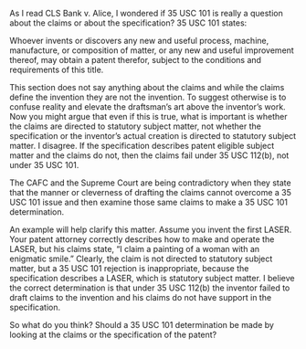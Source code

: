 
As I read CLS Bank v. Alice, I wondered if 35 USC 101 is really a question about the claims or about the specification? 35 USC 101 states:

  

Whoever invents or discovers any new and useful process, machine, manufacture, or composition of matter, or any new and useful improvement thereof, may obtain a patent therefor, subject to the conditions and requirements of this title.

  

This section does not say anything about the claims and while the claims define the invention they are not the invention. To suggest otherwise is to confuse reality and elevate the draftsman’s art above the inventor’s work. Now you might argue that even if this is true, what is important is whether the claims are directed to statutory subject matter, not whether the specification or the inventor’s actual creation is directed to statutory subject matter. I disagree. If the specification describes patent eligible subject matter and the claims do not, then the claims fail under 35 USC 112(b), not under 35 USC 101.

The CAFC and the Supreme Court are being contradictory when they state that the manner or cleverness of drafting the claims cannot overcome a 35 USC 101 issue and then examine those same claims to make a 35 USC 101 determination.

An example will help clarify this matter. Assume you invent the first LASER. Your patent attorney correctly describes how to make and operate the LASER, but his claims state, “I claim a painting of a woman with an enigmatic smile.” Clearly, the claim is not directed to statutory subject matter, but a 35 USC 101 rejection is inappropriate, because the specification describes a LASER, which is statutory subject matter. I believe the correct determination is that under 35 USC 112(b) the inventor failed to draft claims to the invention and his claims do not have support in the specification.

So what do you think? Should a 35 USC 101 determination be made by looking at the claims or the specification of the patent?